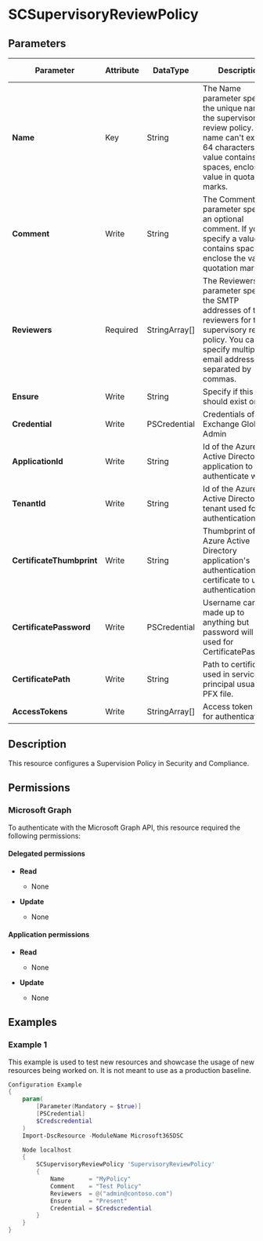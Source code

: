 ﻿# SCSupervisoryReviewPolicy

## Parameters

| Parameter | Attribute | DataType | Description | Allowed Values |
| --- | --- | --- | --- | --- |
| **Name** | Key | String | The Name parameter specifies the unique name for the supervisory review policy. The name can't exceed 64 characters. If the value contains spaces, enclose the value in quotation marks. | |
| **Comment** | Write | String | The Comment parameter specifies an optional comment. If you specify a value that contains spaces, enclose the value in quotation marks. | |
| **Reviewers** | Required | StringArray[] | The Reviewers parameter specifies the SMTP addresses of the reviewers for the supervisory review policy. You can specify multiple email addresses separated by commas. | |
| **Ensure** | Write | String | Specify if this rule should exist or not. | `Present`, `Absent` |
| **Credential** | Write | PSCredential | Credentials of the Exchange Global Admin | |
| **ApplicationId** | Write | String | Id of the Azure Active Directory application to authenticate with. | |
| **TenantId** | Write | String | Id of the Azure Active Directory tenant used for authentication. | |
| **CertificateThumbprint** | Write | String | Thumbprint of the Azure Active Directory application's authentication certificate to use for authentication. | |
| **CertificatePassword** | Write | PSCredential | Username can be made up to anything but password will be used for CertificatePassword | |
| **CertificatePath** | Write | String | Path to certificate used in service principal usually a PFX file. | |
| **AccessTokens** | Write | StringArray[] | Access token used for authentication. | |

## Description

This resource configures a Supervision Policy in Security and Compliance.

## Permissions

### Microsoft Graph

To authenticate with the Microsoft Graph API, this resource required the following permissions:

#### Delegated permissions

- **Read**

    - None

- **Update**

    - None

#### Application permissions

- **Read**

    - None

- **Update**

    - None

## Examples

### Example 1

This example is used to test new resources and showcase the usage of new resources being worked on.
It is not meant to use as a production baseline.

```powershell
Configuration Example
{
    param(
        [Parameter(Mandatory = $true)]
        [PSCredential]
        $Credscredential
    )
    Import-DscResource -ModuleName Microsoft365DSC

    Node localhost
    {
        SCSupervisoryReviewPolicy 'SupervisoryReviewPolicy'
        {
            Name       = "MyPolicy"
            Comment    = "Test Policy"
            Reviewers  = @("admin@contoso.com")
            Ensure     = "Present"
            Credential = $Credscredential
        }
    }
}
```

